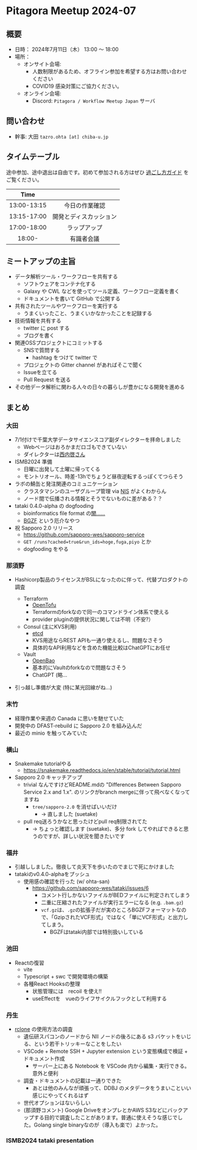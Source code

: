 # Pitagora Meetup 2024-07

## 概要

- 日時： 2024年7月11日（木） 13:00 〜 18:00
- 場所：
  - オンサイト会場:
    - 人数制限があるため、オフライン参加を希望する方はお問い合わせください
    - COVID19 感染対策にご協力ください。
  - オンライン会場:
    - Discord: `Pitagora / Workflow Meetup Japan` サーバ

## 問い合わせ

- 幹事: 大田 `tazro.ohta [at] chiba-u.jp`

## タイムテーブル

途中参加、途中退出は自由です。初めて参加される方はぜひ [過ごし方ガイド](/events/meetup/whatis) をご覧ください。

|    Time     |                        |
| :---------: | :--------------------: |
| 13:00-13:15 |     今日の作業確認     |
| 13:15-17:00 | 開発とディスカッション |
| 17:00-18:00 |      ラップアップ      |
|   18:00-    |       有識者会議       |

## ミートアップの主旨

-   データ解析ツール・ワークフローを共有する
    -   ソフトウェアをコンテナ化する
    -   Galaxy や CWL などを使ってツール定義、ワークフロー定義を書く
    -   ドキュメントを書いて GitHub で公開する
-   共有されたツールやワークフローを実行する
    -   うまくいったこと、うまくいかなかったことを記録する
-   技術情報を共有する
    -   twitter に post する
    -   ブログを書く
-   関連OSSプロジェクトにコミットする
    -   SNSで質問する
        -   hashtag をつけて twitter で
    -   プロジェクトの Gitter channel があればそこで聞く
    -   Issueを立てる
    -   Pull Request を送る
-   その他データ解析に関わる人々の日々の暮らしが豊かになる開発を進める

## まとめ

### 大田

- 7/1付けで千葉大学データサイエンスコア副ダイレクターを拝命しました
    - Webページはおろかまだロゴもできていない
    - ダイレクターは[西内啓さん](https://www.diamond.co.jp/book/9784478022214.html)
- ISMB2024 準備
    - 日曜に出発して土曜に帰ってくる
    - モントリオール、時差-13hでちょうど昼夜逆転するっぽくてつらそう
- ラボの鯖缶と発注関連のコミュニケーション
    - クラスタマシンのユーザグループ管理 via [NIS](https://ja.wikipedia.org/wiki/%E3%83%8D%E3%83%83%E3%83%88%E3%83%AF%E3%83%BC%E3%82%AF%E3%83%BB%E3%82%A4%E3%83%B3%E3%83%95%E3%82%A9%E3%83%A1%E3%83%BC%E3%82%B7%E3%83%A7%E3%83%B3%E3%83%BB%E3%82%B5%E3%83%BC%E3%83%93%E3%82%B9) がよくわからん
    - ノード間で伝播される情報とそうでないものに差がある？？
- tataki 0.4.0-alpha の dogfooding
    - bioinformatics file format の[闇……](https://github.com/sapporo-wes/tataki/issues/6)
    - [BGZF](https://qiita.com/kojix2/items/d8a66703e0c63d017056) という厄介なやつ
- 祝 Sapporo 2.0 リリース
    - https://github.com/sapporo-wes/sapporo-service
    - `GET /runs?cached=true&run_ids=hoge,fuga,piyo` とか
    - dogfooding をやる


### 那須野

- Hashicorp製品のライセンスがBSLになったのに伴って、代替プロダクトの調査
    - Terraform
        - [OpenTofu](opentofu.org)
        - Terraformのforkなので同一のコマンドライン体系で使える
        - provider pluginの提供状況に関しては不明（不安?）
    - Consul (主にKVS利用)
        - [etcd](etcd.io)
        - KVS用途ならREST APIも一通り使えるし、問題なさそう
        - 具体的なAPI利用などを含めた機能比較はChatGPTにお任せ
    - Vault
        - [OpenBao](openbao.org)
        - 基本的にVaultのforkなので問題なさそう
        - ChatGPT (略…

- 引っ越し準備が大変 (特に某光回線がね...)

### 末竹

- 経理作業や来週の Canada に思いを馳せていた
- 開発中の DFAST-rebuild に Sapporo 2.0 を組み込んだ
- 最近の minio を触ってみていた

### 横山

- Snakemake tutorialやる
    - https://snakemake.readthedocs.io/en/stable/tutorial/tutorial.html
- Sapporo 2.0 キャッチアップ
    - trivial なんですけどREADME.mdの "Differences Between Sapporo Service 2.x and 1.x". のリンクがbranch mergeに伴って飛べなくなってますね
        - `tree/sapporo-2.0` を消せばいいだけ
            - -> 直しました (suetake)
    - pull req送ろうかなと思ったけどpull req制限されてた
        - -> ちょっと確認します (suetake)、多分 fork してやればできると思うのですが、詳しい状況を聞きたいです


### 福井

- 引越ししました。徹夜して炎天下を歩いたのでまじで死にかけました
- tatakiのv0.4.0-alphaをプッシュ
    - 使用感の確認を行った (w/ ohta-san)
        - https://github.com/sapporo-wes/tataki/issues/6
            - コメント行しかないファイルがBEDファイルに判定されてしまう
            - 二重に圧縮されたファイルが実行エラーになる (e.g. `.bam.gz`)
            - `vcf.gz`は、`.gz`の拡張子だが実のところBGZFフォーマットなので、「GzipされたVCF形式」ではなく「単にVCF形式」と出力してしまう。
                - BGZFはtataki内部では特別扱いしている

### 池田
- Reactの復習
    - vite
    - Typescript + swc で開発環境の構築
    - 各種React Hooksの整理
        - 状態管理には　recoil を使え!!
        - useEffectを　vueのライフサイクルフックとして利用する

### 丹生
- [rclone](https://rclone.org/) の使用方法の調査
    - 遺伝研スパコンのノードから NII ノードの後ろにある s3 バケットをいじる、という若干トリッキーなことをしたい
    - VSCode + Remote SSH + Jupyter extension という変態構成で検証 + ドキュメント作成
        - サーバー上にある Notebook を VSCode 内から編集・実行できる。意外と便利
    - 調査・ドキュメントの記載は一通りできた
        - あとは他のみんなが頑張って、DDBJ のメタデータをうまいこといい感じにやってくれるはず
    - 世代オプションはないらしい
    - (那須野コメント) Google DriveをオンプレとかAWS S3などにバックアップする目的で調査したことがあります。普通に使えそうな感じでした。Golang single binaryなのが（導入も楽で）よかった。

### ISMB2024 tataki presentation
